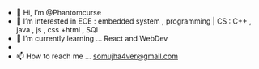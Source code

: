 - 👋 Hi, I’m @Phantomcurse
- 👀 I’m interested in ECE : embedded system , programming  | CS : C++ , java , js , css +html , SQl 
- 🌱 I’m currently learning ... React and WebDev
- 
- 📫 How to reach me ... somujha4ver@gmail.com

<!---
Phantomcurse/Phantomcurse is a ✨ special ✨ repository because its `README.md` (this file) appears on your GitHub profile.
You can click the Preview link to take a look at your changes.
--->
